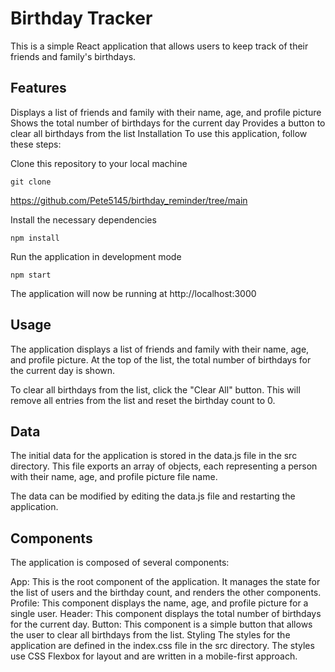# Birthday Tracker
This is a simple React application that allows users to keep track of their friends and family's birthdays.

## Features
Displays a list of friends and family with their name, age, and profile picture
Shows the total number of birthdays for the current day
Provides a button to clear all birthdays from the list
Installation
To use this application, follow these steps:

Clone this repository to your local machine

`git clone`

https://github.com/Pete5145/birthday_reminder/tree/main

Install the necessary dependencies

`npm install`

Run the application in development mode

`npm start`

The application will now be running at http://localhost:3000

## Usage
The application displays a list of friends and family with their name, age, and profile picture. At the top of the list, the total number of birthdays for the current day is shown.

To clear all birthdays from the list, click the "Clear All" button. This will remove all entries from the list and reset the birthday count to 0.

## Data
The initial data for the application is stored in the data.js file in the src directory. This file exports an array of objects, each representing a person with their name, age, and profile picture file name.

The data can be modified by editing the data.js file and restarting the application.

## Components
The application is composed of several components:

App: This is the root component of the application. It manages the state for the list of users and the birthday count, and renders the other components.
Profile: This component displays the name, age, and profile picture for a single user.
Header: This component displays the total number of birthdays for the current day.
Button: This component is a simple button that allows the user to clear all birthdays from the list.
Styling
The styles for the application are defined in the index.css file in the src directory. The styles use CSS Flexbox for layout and are written in a mobile-first approach.


